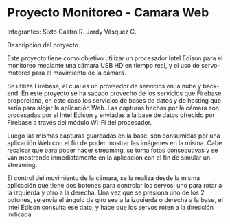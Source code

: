 # Proyecto Monitoreo - Camara Web


Integrantes:
Sixto Castro R.
Jordy Vásquez C.



Descripción del proyecto


Este proyecto tiene como objetivo utilizar un procesador Intel Edison para el monitoreo mediante una cámara USB HD en tiempo real, y el uso de servo-motores para el movimiento de la cámara.

Se utiliza Firebase, el cual es un proveedor de servicios en la nube y back-end. En este proyecto se ha sacado provecho de los servicios que Firebase proporciona, en este caso los servicios de bases de datos y de hosting que sería para alojar la aplicación Web.
Las capturas hechas por la cámara son procesadas por el Intel Edison y enviadas a la base de datos ofrecido por Firebase a través del módulo Wi-Fi del procesador. 

Luego las mismas capturas guardadas en  la base, son consumidas por una aplicación Web con el fin de poder mostrar las imágenes en la misma. Cabe recalcar que para poder hacer streaming, se toma fotos consecutivas y se van mostrando inmediatamente en la aplicación con el fin de simular un streaming.

El control del movimiento de la cámara, se la realiza desde la misma aplicación que tiene dos botones para controlar los servos: uno para rotar a la izquierda y otro a la derecha. Una vez que se presiona uno de los 2 botones, se envía el ángulo de giro sea a la izquierda o derecha a la base, el Intel Edison consulta ese dato, y hace que los servos roten a la dirección indicada.




